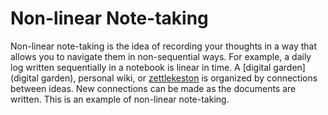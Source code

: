 # Non-linear Note-taking

Non-linear note-taking is the idea of recording your thoughts in a way that allows you to navigate them in non-sequential ways. For example, a daily log written sequentially in a notebook is linear in time. A [digital garden](digital garden), personal wiki, or [zettlekeston](zettlekeston) is organized by connections between ideas. New connections can be made as the documents are written. This is an example of non-linear note-taking.


